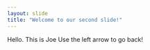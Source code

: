 ```yaml
---
layout: slide
title: "Welcome to our second slide!"
---
```

Hello. This is Joe
Use the left arrow to go back!
